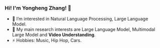 ### Hi! I'm Yongheng Zhang! 👋


- 🔭 I’m interested in Natural Language Processing, Large Language Model.
- 🌱 My main research interests are Large Language Model, Multimodal Large Model and **Video Understanding**.
- ⚡ Hobbies: Music, Hip Hop, Cars.
